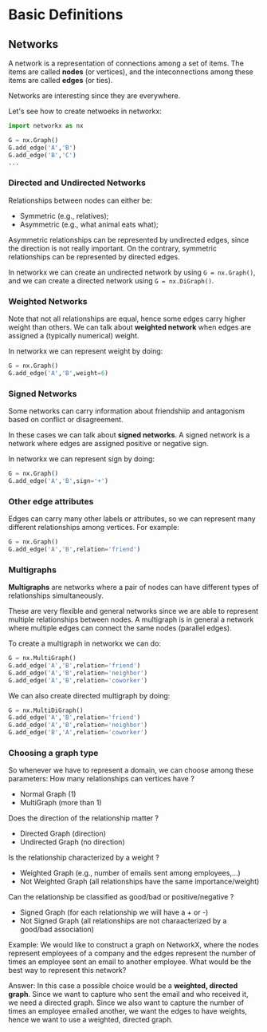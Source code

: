 # Basic Definitions

## Networks

A network is a representation of connections among a set of items. The
items are called **nodes** (or vertices), and the inteconnections among
these items are called **edges** (or ties).

Networks are interesting since they are everywhere.


Let's see how to create netwoeks in networkx:
```python
import networkx as nx

G = nx.Graph()
G.add_edge('A','B')
G.add_edge('B','C')
...
```

### Directed and Undirected Networks

Relationships between nodes can either be:
- Symmetric (e.g., relatives);
- Asymmetric (e.g., what animal eats what);

Asymmetric relationships can be represented by undirected
edges, since the direction is not really important.
On the contrary, symmetric relationships can be represented
by directed edges.

In networkx we can create an undirected network by using
`G = nx.Graph()`, and we can create a directed network using
`G = nx.DiGraph()`.

### Weighted Networks

Note that not all relationships are equal, hence some edges carry higher
weight than others.  We can talk about **weighted network** when edges
are assigned a (typically numerical) weight.

In networkx we can represent weight by doing:
```python
G = nx.Graph()
G.add_edge('A','B',weight=6)
```


### Signed Networks

Some networks can carry information about friendshiip and antagonism
based on conflict or disagreement.

In these cases we can talk about **signed networks**.
A signed network is a network where edges are assigned positive
or negative sign.


In networkx we can represent sign by doing:
```python
G = nx.Graph()
G.add_edge('A','B',sign='+')
```

### Other edge attributes

Edges can carry many other labels or attributes,
so we can represent many different relationships
among vertices.
For example:
```python
G = nx.Graph()
G.add_edge('A','B',relation='friend')
```

### Multigraphs

**Multigraphs** are networks where a pair of nodes can have different types
of relationships simultaneously.

These are very flexible and general networks since we are able to
represent multiple relationships between nodes.  A multigraph is in
general a network where multiple edges can connect the same nodes
(parallel edges).

To create a multigraph in networkx we can do:
```python
G = nx.MultiGraph()
G.add_edge('A','B',relation='friend')
G.add_edge('A','B',relation='neighbor')
G.add_edge('A','B',relation='coworker')
```

We can also create directed multigraph by doing:
```python
G = nx.MultiDiGraph()
G.add_edge('A','B',relation='friend')
G.add_edge('A','B',relation='neighbor')
G.add_edge('B','A',relation='coworker')
```

### Choosing a graph type

So whenever we have to represent a domain, we can choose among these
parameters:
How many relationships can vertices have ?
- Normal Graph (1)
- MultiGraph (more than 1)

Does the direction of the relationship matter ?
- Directed Graph (direction)
- Undirected Graph (no direction)

Is the relationship characterized by a weight ?
- Weighted Graph (e.g., number of emails sent among employees,...)
- Not Weighted Graph (all relationships have the same importance/weight)

Can the relationship be classified as good/bad or positive/negative ?
- Signed Graph (for each relationship we will have a + or -)
- Not Signed Graph (all relationships are not charaacterized by a good/bad association)

Example:
We would like to construct a graph on NetworkX, where the nodes represent
employees of a company and the edges represent the number of times an
employee sent an email to another employee. What would be the best way
to represent this network?

Answer: In this case a possible choice would be a **weighted, directed graph**.
Since we want to capture who sent the email and who received it, we need
a directed graph. Since we also want to capture the number of times an
employee emailed another, we want the edges to have weights, hence we
want to use a weighted, directed graph.
